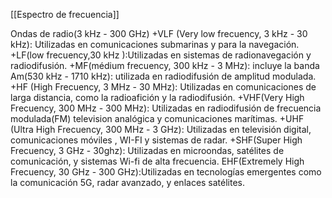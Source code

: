 [[Espectro de frecuencia]]


Ondas de radio(3 kHz - 300 GHz)
+VLF (Very low frecuency, 3 kHz - 30 kHz): Utilizadas en comunicaciones submarinas y para la navegación.
+LF(low frecuency,30 kHz ):Utilizadas en sistemas de radionavegación y radiodifusión.
+MF(médium frecuency, 300 kHz - 3 MHz): incluye la banda Am(530 kHz - 1710 kHz): utilizada en radiodifusión de amplitud modulada.
+HF (High Frecuency, 3 MHz - 30 MHz): Utilizadas en comunicaciones de larga distancia, como la radioafición y la radiodifusión.
+VHF(Very High Frecuency, 300 MHz - 300 MHz): Utilizadas en radiodifusión de frecuencia modulada(FM) television analógica y comunicaciones marítimas.
+UHF (Ultra High Frecuency, 300 MHz - 3 GHz): Utilizadas en televisión digital, comunicaciones móviles , WI-FI y sistemas de radar.
+SHF(Super High Frecuency, 3 GHz - 30ghz): Utilizadas en microondas, satélites de comunicación, y sistemas Wi-fi de alta frecuencia. 
EHF(Extremely High Frecuency, 30 GHz - 300 GHz):Utilizadas en tecnologías emergentes como la comunicación 5G, radar avanzado, y enlaces satélites.


